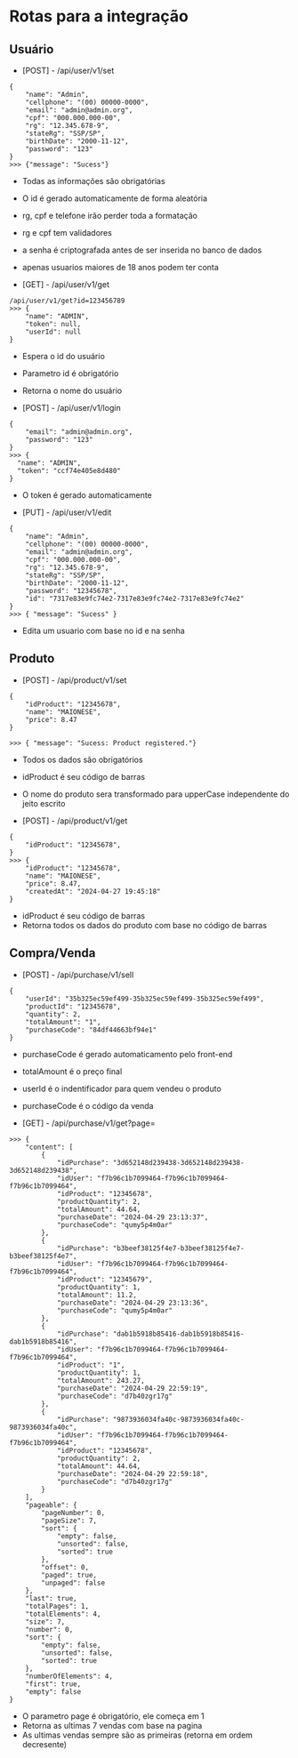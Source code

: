 # Rotas para a integração

## Usuário
- [POST] - /api/user/v1/set
```
{
    "name": "Admin",
    "cellphone": "(00) 00000-0000",
    "email": "admin@admin.org",
    "cpf": "000.000.000-00",
    "rg": "12.345.678-9",
    "stateRg": "SSP/SP",
    "birthDate": "2000-11-12",
    "password": "123"
}
>>> {"message": "Sucess"}
```
- Todas as informações são obrigatórias
- O id é gerado automaticamente de forma aleatória
- rg, cpf e telefone irão perder toda a formatação
- rg e cpf tem validadores
- a senha é criptografada antes de ser inserida no banco de dados
- apenas usuarios maiores de 18 anos podem ter conta

- [GET] - /api/user/v1/get
```
/api/user/v1/get?id=123456789
>>> {
    "name": "ADMIN",
    "token": null,
    "userId": null
}
```
- Espera o id do usuário
- Parametro id é obrigatório
- Retorna o nome do usuário

- [POST] - /api/user/v1/login
```
{
    "email": "admin@admin.org",
    "password": "123"
}
>>> {
  "name": "ADMIN",
  "token": "ccf74e405e8d480"
}
```
- O token é gerado automaticamente

- [PUT] - /api/user/v1/edit
```
{
    "name": "Admin",
    "cellphone": "(00) 00000-0000",
    "email": "admin@admin.org",
    "cpf": "000.000.000-00",
    "rg": "12.345.678-9",
    "stateRg": "SSP/SP",
    "birthDate": "2000-11-12",
    "password": "12345678",
    "id": "7317e83e9fc74e2-7317e83e9fc74e2-7317e83e9fc74e2"
}
>>> { "message": "Sucess" }
```
- Edita um usuario com base no id e na senha

## Produto
- [POST] - /api/product/v1/set
```
{
    "idProduct": "12345678",
    "name": "MAIONESE",
    "price": 8.47
}

>>> { "message": "Sucess: Product registered."}
```
- Todos os dados são obrigatórios
- idProduct é seu código de barras
- O nome do produto sera transformado para upperCase independente do jeito escrito

- [POST] - /api/product/v1/get
```
{
    "idProduct": "12345678",
}
>>> {
    "idProduct": "12345678",
    "name": "MAIONESE",
    "price": 8.47,
    "createdAt": "2024-04-27 19:45:18"
}
```
- idProduct é seu código de barras
- Retorna todos os dados do produto com base no código de barras

## Compra/Venda
- [POST] - /api/purchase/v1/sell
```
{
    "userId": "35b325ec59ef499-35b325ec59ef499-35b325ec59ef499",
    "productId": "12345678",
    "quantity": 2,
    "totalAmount": "1",
    "purchaseCode": "84df44663bf94e1"
}
```
- purchaseCode é gerado automaticamento pelo front-end
- totalAmount é o preço final
- userId é o indentificador para quem vendeu o produto
- purchaseCode é o código da venda

- [GET] - /api/purchase/v1/get?page=
```
>>> {
    "content": [
        {
            "idPurchase": "3d652148d239438-3d652148d239438-3d652148d239438",
            "idUser": "f7b96c1b7099464-f7b96c1b7099464-f7b96c1b7099464",
            "idProduct": "12345678",
            "productQuantity": 2,
            "totalAmount": 44.64,
            "purchaseDate": "2024-04-29 23:13:37",
            "purchaseCode": "qumy5p4m0ar"
        },
        {
            "idPurchase": "b3beef38125f4e7-b3beef38125f4e7-b3beef38125f4e7",
            "idUser": "f7b96c1b7099464-f7b96c1b7099464-f7b96c1b7099464",
            "idProduct": "12345679",
            "productQuantity": 1,
            "totalAmount": 11.2,
            "purchaseDate": "2024-04-29 23:13:36",
            "purchaseCode": "qumy5p4m0ar"
        },
        {
            "idPurchase": "dab1b5918b85416-dab1b5918b85416-dab1b5918b85416",
            "idUser": "f7b96c1b7099464-f7b96c1b7099464-f7b96c1b7099464",
            "idProduct": "1",
            "productQuantity": 1,
            "totalAmount": 243.27,
            "purchaseDate": "2024-04-29 22:59:19",
            "purchaseCode": "d7b40zgr17g"
        },
        {
            "idPurchase": "9873936034fa40c-9873936034fa40c-9873936034fa40c",
            "idUser": "f7b96c1b7099464-f7b96c1b7099464-f7b96c1b7099464",
            "idProduct": "12345678",
            "productQuantity": 2,
            "totalAmount": 44.64,
            "purchaseDate": "2024-04-29 22:59:18",
            "purchaseCode": "d7b40zgr17g"
        }
    ],
    "pageable": {
        "pageNumber": 0,
        "pageSize": 7,
        "sort": {
            "empty": false,
            "unsorted": false,
            "sorted": true
        },
        "offset": 0,
        "paged": true,
        "unpaged": false
    },
    "last": true,
    "totalPages": 1,
    "totalElements": 4,
    "size": 7,
    "number": 0,
    "sort": {
        "empty": false,
        "unsorted": false,
        "sorted": true
    },
    "numberOfElements": 4,
    "first": true,
    "empty": false
}
```
- O parametro page é obrigatório, ele começa em 1
- Retorna as ultimas 7 vendas com base na pagina
- As ultimas vendas sempre são as primeiras (retorna em ordem decresente)